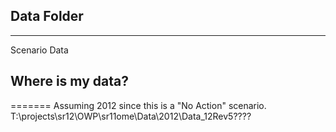 ## Data Folder
------
Scenario Data


## Where is my data?
=======
Assuming 2012 since this is a "No Action" scenario.
T:\projects\sr12\OWP\sr11ome\Data\2012\Data_12Rev5????